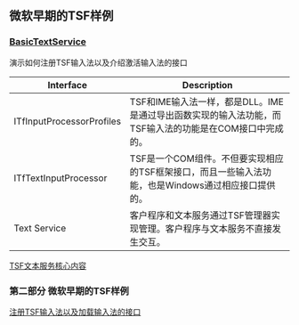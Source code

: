 ## 微软早期的TSF样例


### [BasicTextService](https://github.com/ChineseInputMethod/TSFexample/tree/master/1BasicTextService)

演示如何注册TSF输入法以及介绍激活输入法的接口

Interface     | Description
-------- | -----
ITfInputProcessorProfiles  | TSF和IME输入法一样，都是DLL。IME是通过导出函数实现的输入法功能，而TSF输入法的功能是在COM接口中完成的。
ITfTextInputProcessor  | TSF是一个COM组件。不但要实现相应的TSF框架接口，而且一些输入法功能，也是Windows通过相应接口提供的。
Text Service  | 客户程序和文本服务通过TSF管理器实现管理。客户程序与文本服务不直接发生交互。


[TSF文本服务核心内容](https://github.com/ChineseInputMethod/mumble/blob/main/2023/5/1.md)

### 第二部分  微软早期的TSF样例

[注册TSF输入法以及加载输入法的接口](https://github.com/ChineseInputMethod/mumble/blob/main/2023/5/1.md)